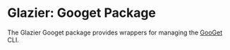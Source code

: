 # Glazier: Googet Package

The Glazier Googet package provides wrappers for managing the
[GooGet](https://github.com/google/googet) CLI.
